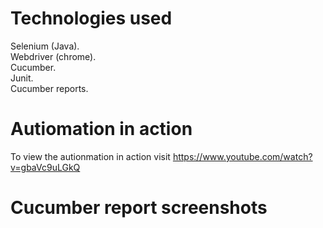 # Technologies used
Selenium (Java).  
Webdriver (chrome).  
Cucumber.  
Junit.  
Cucumber reports.  


# Autiomation in action
To view the autionmation in action visit
https://www.youtube.com/watch?v=gbaVc9uLGkQ


# Cucumber report screenshots


